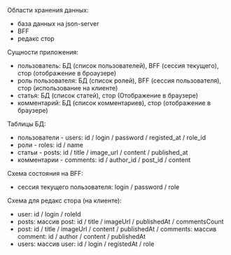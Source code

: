 Области хранения данных:
- база данных на json-server
- BFF 
- редакс стор 

Сущности приложения:
- пользователь: БД (список пользователей), BFF (сессия текущего), стор (отображение в броаузере)
- роль пользователя: БД (список ролей), BFF (сессия пользователя), стор (использование на клиенте)
- статья: БД (список статей), стор (Отображение в браузере)
- комментарий: БД (список комментариев), стор (отображение в браузере)

Таблицы БД:
- пользователи - users: id / login / password / registed_at / role_id
- роли - roles: id / name
- статьи - posts: id / title / image_url / content / published_at
- комментарии - comments: id / author_id / post_id / content

Схема состояния на BFF:

- сессия текущего пользователя: login / password / role

Схема для редакс стора (на клиенте):

- user: id / login / roleId
- posts: массив post: id / title / imageUrl / publishedAt / commentsCount
- post: id / title / imageUrl / content / publishedAt / comments: массив comment: id / author / content / publishedAt
- users: массив user: id / login / registedAt / role